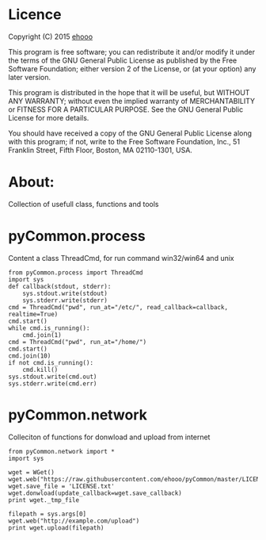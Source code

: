 # Licence
Copyright (C) 2015 [ehooo](https://github.com/ehooo)

This program is free software; you can redistribute it and/or
modify it under the terms of the GNU General Public License
as published by the Free Software Foundation; either version 2
of the License, or (at your option) any later version.

This program is distributed in the hope that it will be useful,
but WITHOUT ANY WARRANTY; without even the implied warranty of
MERCHANTABILITY or FITNESS FOR A PARTICULAR PURPOSE.  See the
GNU General Public License for more details.

You should have received a copy of the GNU General Public License
along with this program; if not, write to the Free Software
Foundation, Inc., 51 Franklin Street, Fifth Floor, Boston, MA  02110-1301, USA.

# About:
Collection of usefull class, functions and tools

# pyCommon.process
Content a class ThreadCmd, for run command win32/win64 and unix
```
from pyCommon.process import ThreadCmd
import sys
def callback(stdout, stderr):
    sys.stdout.write(stdout)
    sys.stderr.write(stderr)
cmd = ThreadCmd("pwd", run_at="/etc/", read_callback=callback, realtime=True)
cmd.start()
while cmd.is_running():
    cmd.join(1)
cmd = ThreadCmd("pwd", run_at="/home/")
cmd.start()
cmd.join(10)
if not cmd.is_running():
    cmd.kill()
sys.stdout.write(cmd.out)
sys.stderr.write(cmd.err)
```

# pyCommon.network
Colleciton of functions for donwload and upload from internet
```
from pyCommon.network import *
import sys

wget = WGet()
wget.web("https://raw.githubusercontent.com/ehooo/pyCommon/master/LICENSE")
wget.save_file = 'LICENSE.txt'
wget.donwload(update_callback=wget.save_callback)
print wget._tmp_file

filepath = sys.args[0]
wget.web("http://example.com/upload")
print wget.upload(filepath)
```
